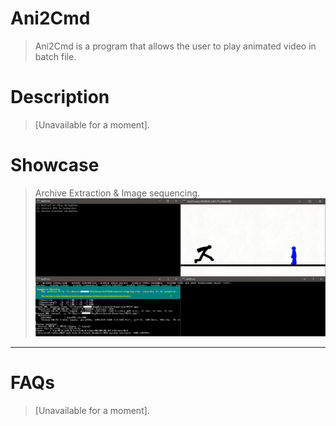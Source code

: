 # Ani2Cmd
>Ani2Cmd is a program that allows the user to play animated video in batch file.

# Description
>[Unavailable for a moment].

# Showcase
>Archive Extraction & Image sequencing.
![](.github/prev1.png)
___

# FAQs
>[Unavailable for a moment].
